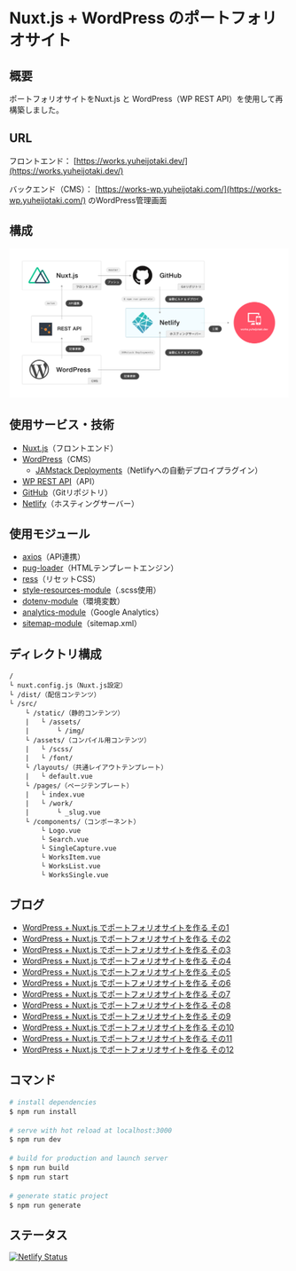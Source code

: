 # Nuxt.js + WordPress のポートフォリオサイト

## 概要

ポートフォリオサイトをNuxt.js と WordPress（WP REST API）を使用して再構築しました。



## URL

フロントエンド：
[https://works.yuheijotaki.dev/](https://works.yuheijotaki.dev/)

バックエンド（CMS）：
[https://works-wp.yuheijotaki.com/](https://works-wp.yuheijotaki.com/) のWordPress管理画面



## 構成

![構成](https://raw.githubusercontent.com/yuheijotaki/works-nuxt/master/docs/img/service.png)



## 使用サービス・技術

- [Nuxt.js](https://ja.nuxtjs.org/)（フロントエンド）
- [WordPress](https://ja.wordpress.org/)（CMS）
  - [JAMstack Deployments](https://ja.wordpress.org/plugins/wp-jamstack-deployments/)（Netlifyへの自動デプロイプラグイン）
- [WP REST API](https://ja.wp-api.org/)（API）
- [GitHub](https://github.com/yuheijotaki/works-nuxt)（Gitリポジトリ）
- [Netlify](https://www.netlify.com/)（ホスティングサーバー）



## 使用モジュール

- [axios](https://github.com/axios/axios)（API連携）
- [pug-loader](https://github.com/pugjs/pug-loader)（HTMLテンプレートエンジン）
- [ress](https://github.com/filipelinhares/ress)（リセットCSS）
- [style-resources-module](https://github.com/nuxt-community/style-resources-module)（.scss使用）
- [dotenv-module](https://github.com/nuxt-community/dotenv-module)（環境変数）
- [analytics-module](https://github.com/nuxt-community/analytics-module)（Google Analytics）
- [sitemap-module](https://github.com/nuxt-community/sitemap-module)（sitemap.xml）



## ディレクトリ構成

```
/
└ nuxt.config.js（Nuxt.js設定）
└ /dist/（配信コンテンツ）
└ /src/
    └ /static/（静的コンテンツ）
    |   └ /assets/
    |       └ /img/
    └ /assets/（コンパイル用コンテンツ）
    |   └ /scss/
    |   └ /font/
    └ /layouts/（共通レイアウトテンプレート）
    |   └ default.vue
    └ /pages/（ページテンプレート）
    |   └ index.vue
    |   └ /work/
    |       └ _slug.vue
    └ /components/（コンポーネント）
        └ Logo.vue
        └ Search.vue
        └ SingleCapture.vue
        └ WorksItem.vue
        └ WorksList.vue
        └ WorksSingle.vue
```



## ブログ

- [WordPress + Nuxt.js でポートフォリオサイトを作る その1](https://jtk.hatenablog.com/entry/2020/01/07/220000)
- [WordPress + Nuxt.js でポートフォリオサイトを作る その2](https://jtk.hatenablog.com/entry/2020/01/08/220000)
- [WordPress + Nuxt.js でポートフォリオサイトを作る その3](https://jtk.hatenablog.com/entry/2020/01/09/084609)
- [WordPress + Nuxt.js でポートフォリオサイトを作る その4](https://jtk.hatenablog.com/entry/2020/01/09/202100)
- [WordPress + Nuxt.js でポートフォリオサイトを作る その5](https://jtk.hatenablog.com/entry/2020/01/15/200000)
- [WordPress + Nuxt.js でポートフォリオサイトを作る その6](https://jtk.hatenablog.com/entry/2020/02/17/094713)
- [WordPress + Nuxt.js でポートフォリオサイトを作る その7](https://jtk.hatenablog.com/entry/2020/02/18/101549)
- [WordPress + Nuxt.js でポートフォリオサイトを作る その8](https://jtk.hatenablog.com/entry/2020/02/18/180847)
- [WordPress + Nuxt.js でポートフォリオサイトを作る その9](https://jtk.hatenablog.com/entry/2020/02/20/101523)
- [WordPress + Nuxt.js でポートフォリオサイトを作る その10](https://jtk.hatenablog.com/entry/2020/02/21/121515)
- [WordPress + Nuxt.js でポートフォリオサイトを作る その11](https://jtk.hatenablog.com/entry/2020/02/25/091534)
- [WordPress + Nuxt.js でポートフォリオサイトを作る その12](https://jtk.hatenablog.com/entry/2020/02/26/102122)



## コマンド

``` bash
# install dependencies
$ npm run install

# serve with hot reload at localhost:3000
$ npm run dev

# build for production and launch server
$ npm run build
$ npm run start

# generate static project
$ npm run generate
```


## ステータス
[![Netlify Status](https://api.netlify.com/api/v1/badges/bf61e538-301d-4d6f-aa38-e78d736c1b35/deploy-status)](https://app.netlify.com/sites/works-yuheijotaki/deploys)
